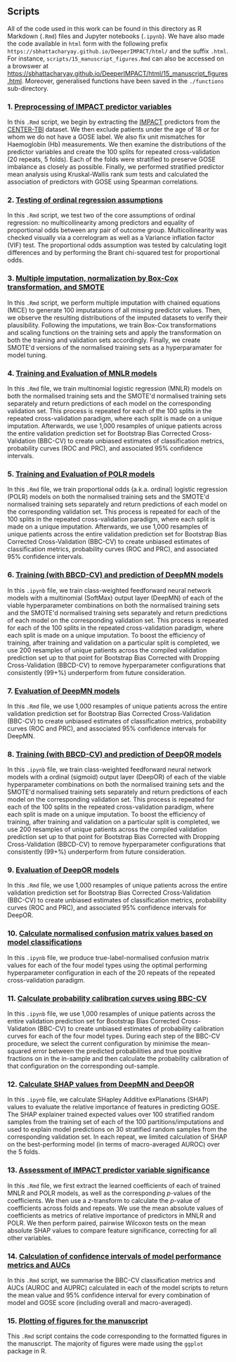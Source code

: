 ## Scripts 
All of the code used in this work can be found in this directory as R Markdown (`.Rmd`) files and Jupyter notebooks (`.ipynb`). We have also made the code available in `html` form with the following prefix `https://sbhattacharyay.github.io/DeeperIMPACT/html/` and the suffix `.html`. For instance, `scripts/15_manuscript_figures.Rmd` can also be accessed on a browswer at https://sbhattacharyay.github.io/DeeperIMPACT/html/15_manuscript_figures.html. Moreover, generalised functions have been saved in the `./functions` sub-directory.

### 1. [Preprocessing of IMPACT predictor variables](scripts/01_preprocessing.Rmd)
In this `.Rmd` script, we begin by extracting the [IMPACT](https://doi.org/10.1371/journal.pmed.0050165) predictors from the [CENTER-TBI](https://www.center-tbi.eu/) dataset. We then exclude patients under the age of 18 or for whom we do not have a GOSE label. We also fix unit mismatches for Haemoglobin (Hb) measurements. We then examine the distributions of the predictor variables and create the 100 splits for repeated cross-validation (20 repeats, 5 folds). Each of the folds were stratified to preserve GOSE imbalance as closely as possible. Finally, we performed stratified predictor mean analysis using Kruskal-Wallis rank sum tests and calculated the association of predictors with GOSE using Spearman correlations.

### 2. [Testing of ordinal regression assumptions](scripts/02_ordinal_assumptions.Rmd)
In this `.Rmd` script, we test two of the core assumptions of ordinal regression: no multicollinearity among predictors and equality of proportional odds between any pair of outcome group. Multicollinearity was checked visually via a correlogram as well as a Variance inflation factor (VIF) test. The proportional odds assumption was tested by calculating logit differences and by performing the Brant chi-squared test for proportional odds.

### 3. [Multiple imputation, normalization by Box-Cox transformation, and SMOTE](scripts/03_impute_boxcox_smote.Rmd)
In this `.Rmd` script, we perform multiple imputation with chained equations (MICE) to generate 100 imputataions of all missing predictor values. Then, we observe the resulting distributions of the imputed datasets to verify their plausibility. Following the imputations, we train Box-Cox transformations and scaling functions on the training sets and apply the transformation on both the training and validation sets accordingly. Finally, we create SMOTE'd versions of the normalised training sets as a hyperparamater for model tuning.

### 4. [Training and Evaluation of MNLR models](scripts/04_mnlr.Rmd)
In this `.Rmd` file, we train multinomial logistic regression (MNLR) models on both the normalised training sets and the SMOTE'd normalised training sets separately and return predictions of each model on the corresponding validation set. This process is repeated for each of the 100 splits in the repeated cross-validation paradigm, where each split is made on a unique imputation. Afterwards, we use 1,000 resamples of unique patients across the entire validation prediction set for Bootstrap Bias Corrected Cross-Validation (BBC-CV) to create unbiased estimates of classification metrics, probability curves (ROC and PRC), and associated 95% confidence intervals.

### 5. [Training and Evaluation of POLR models](scripts/05_polr.Rmd)
In this `.Rmd` file, we train proportional odds (a.k.a. ordinal) logistic regression (POLR) models on both the normalised training sets and the SMOTE'd normalised training sets separately and return predictions of each model on the corresponding validation set. This process is repeated for each of the 100 splits in the repeated cross-validation paradigm, where each split is made on a unique imputation. Afterwards, we use 1,000 resamples of unique patients across the entire validation prediction set for Bootstrap Bias Corrected Cross-Validation (BBC-CV) to create unbiased estimates of classification metrics, probability curves (ROC and PRC), and associated 95% confidence intervals.

### 6. [Training (with BBCD-CV) and prediction of DeepMN models](scripts/06_deepMN_part1.ipynb)
In this `.ipynb` file, we train class-weighted feedforward neural network models with a multinomial (SoftMax) output layer (DeepMN) of each of the viable hyperparameter combinations on both the normalised training sets and the SMOTE'd normalised training sets separately and return predictions of each model on the corresponding validation set. This process is repeated for each of the 100 splits in the repeated cross-validation paradigm, where each split is made on a unique imputation. To boost the efficiency of training, after training and validation on a particular split is completed, we use 200 resamples of unique patients across the compiled validation prediction set up to that point for Bootstrap Bias Corrected with Dropping Cross-Validation (BBCD-CV) to remove hyperparameter configurations that consistently (99+%) underperform from future consideration.

### 7. [Evaluation of DeepMN models](scripts/07_deepMN_part2.Rmd)
In this `.Rmd` file, we use 1,000 resamples of unique patients across the entire validation prediction set for Bootstrap Bias Corrected Cross-Validation (BBC-CV) to create unbiased estimates of classification metrics, probability curves (ROC and PRC), and associated 95% confidence intervals for DeepMN.

### 8. [Training (with BBCD-CV) and prediction of DeepOR models](scripts/08_deepOR_part1.ipynb)
In this `.ipynb` file, we train class-weighted feedforward neural network models with a ordinal (sigmoid) output layer (DeepOR) of each of the viable hyperparameter combinations on both the normalised training sets and the SMOTE'd normalised training sets separately and return predictions of each model on the corresponding validation set. This process is repeated for each of the 100 splits in the repeated cross-validation paradigm, where each split is made on a unique imputation. To boost the efficiency of training, after training and validation on a particular split is completed, we use 200 resamples of unique patients across the compiled validation prediction set up to that point for Bootstrap Bias Corrected with Dropping Cross-Validation (BBCD-CV) to remove hyperparameter configurations that consistently (99+%) underperform from future consideration.

### 9. [Evaluation of DeepOR models](scripts/09_deepOR_part2.Rmd)
In this `.Rmd` file, we use 1,000 resamples of unique patients across the entire validation prediction set for Bootstrap Bias Corrected Cross-Validation (BBC-CV) to create unbiased estimates of classification metrics, probability curves (ROC and PRC), and associated 95% confidence intervals for DeepOR.

### 10. [Calculate normalised confusion matrix values based on model classifications](scripts/10_calculate_confusion_matrices.ipynb)
In this `.ipynb` file, we produce true-label-normalised confusion matrix values for each of the four model types using the optimal performing hyperparameter configuration in each of the 20 repeats of the repeated cross-validation paradigm.

### 11. [Calculate probability calibration curves using BBC-CV](scripts/11_calculate_calibrations.ipynb)
In this `.ipynb` file, we use 1,000 resamples of unique patients across the entire validation prediction set for Bootstrap Bias Corrected Cross-Validation (BBC-CV) to create unbiased estimates of probability calibration curves for each of the four model types. During each step of the BBC-CV procedure, we select the current configuration by minimise the mean-squared error between the predicted probabilities and true positive fractions on in the in-sample and then calculate the probability calibration of that configuration on the corresponding out-sample.

### 12. [Calculate SHAP values from DeepMN and DeepOR](scripts/12_calculate_shap_values.ipynb)
In this `.ipynb` file, we calculate SHapley Additive exPlanations (SHAP) values to evaluate the relative importance of features in predicting GOSE. The SHAP explainer trained expected values over 100 stratified random samples from the training set of each of the 100 partitions/imputations and used to explain model predictions on 30 stratified random samples from the corresponding validation set. In each repeat, we limited calculation of SHAP on the best-performing model (in terms of macro-averaged AUROC) over the 5 folds.

### 13. [Assessment of IMPACT predictor variable significance](scripts/13_predictor_significance.Rmd)
In this `.Rmd` file, we first extract the learned coefficients of each of trained MNLR and POLR models, as well as the corresponding *p*-values of the coefficients. We then use a *z*-transform to calculate the *p*-value of coefficients across folds and repeats. We use the mean absolute values of coefficients as metrics of relative importance of predictors in MNLR and POLR. We then perform paired, pairwise Wilcoxon tests on the mean absolute SHAP values to compare feature significance, correcting for all other variables.

### 14. [Calculation of confidence intervals of model performance metrics and AUCs](scripts/14_calculate_metrics_auc.Rmd)
In this `.Rmd` script, we summarise the BBC-CV classification metrics and AUCs (AUROC and AUPRC) calculated in each of the model scripts to return the mean value and 95% confidence interval for every combination of model and GOSE score (including overall and macro-averaged).

### 15. [Plotting of figures for the manuscript](scripts/15_manuscript_figures.Rmd)
This `.Rmd` script contains the code corresponding to the formatted figures in the manuscript. The majority of figures were made using the `ggplot` package in R.
